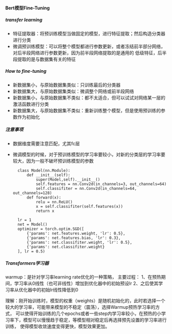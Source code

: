 #### Bert模型Fine-Tuning
##### transfer learning
* 特征提取器：将预训练模型当做固定的模型，进行特征提取；然后构造分类器进行分类
* 微调预训练模型：可以将整个模型都进行参数更新，或者冻结前半部分网络，对后半段网络进行参数更新，因为前半段网络提取的是通用的
低级特征，后半段提取的是与数据集有关的特征
  
##### How to fine-tuning
* 新数据集小，与原始数据集类似：只训练最后的分类器
* 新数据集大，与原始数据集类似：微调整个网络或前半段网络
* 新数据集小，与原始数据集不类似：都不太适合，但可以试试对网络某一层的激活函数进行分类
* 新数据集大，与原始数据集不类似：重新训练整个模型，但是使用预训练的参数作为初始化

##### 注意事项
* 数据维度需要注意匹配，尤其fc层
* 微调模型的时候，对于预训练模型的学习率要较小，对新的分类层的学习率要较大，因为一般不破坏预训练模型的参数
        
        class Model(nn.Module):
            def __init__(self):
                super(Model,self).__init__()
                self.features = nn.Conv2d(in_channels=3, out_channels=64)
                self.classifiter = nn.Conv2d(in_channels=64, out_channels=128)
            def forward(x):
                relu = nn.ReLU()
                x = self.classifiter(self.features(x))
                return x
        
        lr = 1
        net = Model()
        optimizer = torch.optim.SGD([
            {'params': net.features.weight, 'lr': 0.5},
            {'params': net.features.bias, 'lr': 0.3},
            {'params': net.classifiter.weight, 'lr': 0.5},
            {'params': net.classifiter.weight}
        ], lr = 0.5)


##### Transformers学习器
warmup：是针对学习率learning rate优化的一种策略，
主要过程：
  1、在预热期间，学习率从0线性（也可非线性）增加到优化器中的初始预设lr
  2、之后使其学习率从优化器中的初始lr线性降低到0

理解：刚开始训练时，模型的权重（weights）是随机初始化的，此时若选择一个较大的学习率，可能带来模型的不稳定（震荡），选择Warmup预热学习率的方式，
可以使得开始训练的几个epochs或者一些step内学习率较小，在预热的小学习率下，模型可以慢慢趋于稳定，等模型相对稳定后再选择预先设置的学习率进行训练，
使得模型收敛速度变得更快，模型效果更加。

















